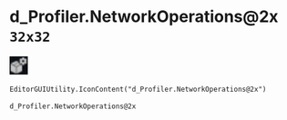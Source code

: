 # d_Profiler.NetworkOperations@2x `32x32`
<img src="/img/d_Profiler.NetworkOperations.png" width=32 height=32>

``` CSharp
EditorGUIUtility.IconContent("d_Profiler.NetworkOperations@2x")
```
```
d_Profiler.NetworkOperations@2x
```
